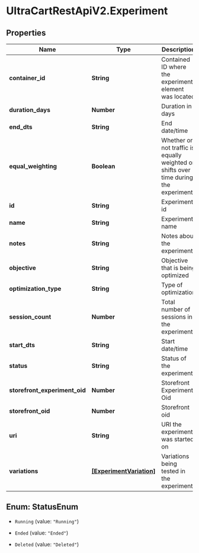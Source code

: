 # UltraCartRestApiV2.Experiment

## Properties
Name | Type | Description | Notes
------------ | ------------- | ------------- | -------------
**container_id** | **String** | Contained ID where the experiment element was located | [optional] 
**duration_days** | **Number** | Duration in days | [optional] 
**end_dts** | **String** | End date/time | [optional] 
**equal_weighting** | **Boolean** | Whether or not traffic is equally weighted or shifts over time during the experiment | [optional] 
**id** | **String** | Experiment id | [optional] 
**name** | **String** | Experiment name | [optional] 
**notes** | **String** | Notes about the experiment | [optional] 
**objective** | **String** | Objective that is being optimized | [optional] 
**optimization_type** | **String** | Type of optimization | [optional] 
**session_count** | **Number** | Total number of sessions in the experiment | [optional] 
**start_dts** | **String** | Start date/time | [optional] 
**status** | **String** | Status of the experiment | [optional] 
**storefront_experiment_oid** | **Number** | Storefront Experiment Oid | [optional] 
**storefront_oid** | **Number** | Storefront oid | [optional] 
**uri** | **String** | URI the experiment was started on | [optional] 
**variations** | [**[ExperimentVariation]**](ExperimentVariation.md) | Variations being tested in the experiment | [optional] 


<a name="StatusEnum"></a>
## Enum: StatusEnum


* `Running` (value: `"Running"`)

* `Ended` (value: `"Ended"`)

* `Deleted` (value: `"Deleted"`)




